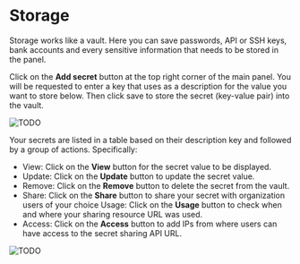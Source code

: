 [title]: # (Storage)
[tags]: # (thycotic access control)
[priority]: # (10)
# Storage

Storage works like a vault. Here you can save passwords, API or SSH keys, bank accounts and every sensitive information that needs to be stored in the panel.

Click on the __Add secret__ button at the top right corner of the main panel. You will be requested to enter a key that uses as a description for the value you want to store below. Then click save to store the secret (key-value pair) into the vault.

![TODO](images/add-secret.png "Add secret to vault")

Your secrets are listed in a table based on their description key and followed by a group of actions. Specifically:

* View: Click on the __View__ button for the secret value to be displayed.
* Update: Click on the __Update__ button to update the secret value.
* Remove: Click on the __Remove__ button to delete the secret from the vault.
* Share: Click on the __Share__ button to share your secret with organization users of your choice Usage: Click on the __Usage__ button to check when and where your sharing resource URL was used.
* Access: Click on the __Access__ button to add IPs from where users can have access to the secret sharing API URL.

![TODO](images/storage.png "Storage")
